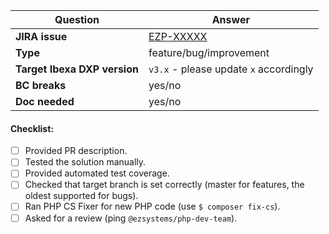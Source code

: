 | Question                                  | Answer
| ---------------------------------------- | ------------------
| **JIRA issue**                          | [EZP-XXXXX](https://issues.ibexa.co/browse/EZP-XXXXX)
| **Type**                                   | feature/bug/improvement
| **Target Ibexa DXP version** | `v3.x` - please update `x` accordingly
| **BC breaks**                          | yes/no
| **Doc needed**                       | yes/no

<!-- Replace this comment with Pull Request description -->

#### Checklist:
- [ ] Provided PR description.
- [ ] Tested the solution manually.
- [ ] Provided automated test coverage.
- [ ] Checked that target branch is set correctly (master for features, the oldest supported for bugs).
- [ ] Ran PHP CS Fixer for new PHP code (use `$ composer fix-cs`).
- [ ] Asked for a review (ping `@ezsystems/php-dev-team`).
